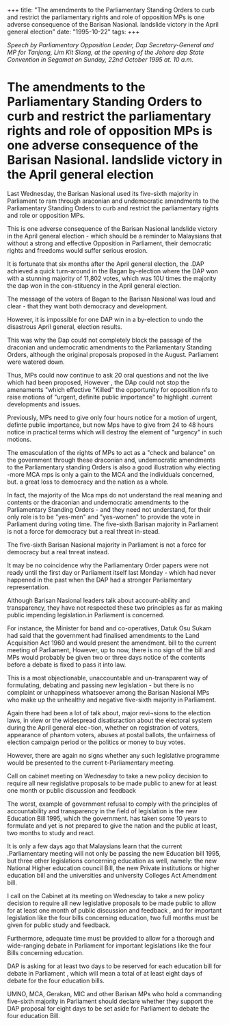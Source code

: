 +++ 
title: "The amendments to the Parliamentary Standing Orders to curb and restrict the parliamentary rights and role of opposition  MPs is one adverse consequence of the Barisan Nasional. landslide victory in the April general election"
date: "1995-10-22"
tags:
+++

_Speech by Parliamentary Opposition Leader, Dap Secretary-General and  MP for Tanjong, Lim Kit Siang, at the opening of the Johore dap State Convention in Segamat on Sunday, 22nd October 1995 at. 10 a.m._

# The amendments to the Parliamentary Standing Orders to curb and restrict the parliamentary rights and role of opposition  MPs is one adverse consequence of the Barisan Nasional. landslide victory in the April general election

Last Wednesday, the Barisan Nasional used its five-sixth majority in Parliament to ram through araconian and undemocratic amendments to the Parliamentary Standing Orders to curb and restrict the parliamentary rights and role or opposition MPs.</u>

This is one adverse consequence of the Barisan  Nasional landslide victory in the April general election - which should be a reminder to Malaysians that without a strong and effective Opposition in Parliament, their democratic rights and freedoms would suffer serious erosion.

It is fortunate that six months after the April general election, the .DAP achieved a quick turn-around in the Bagan by-election where the DAP won with a stunning majority of 11,802 votes, which was 10U times the majority the dap won in the con-stituency in the April general election.

The message of the voters of Bagan to the Barisan Nasional was loud and clear - that they want both democracy and development.

However, it is impossible for one DAP win in a by-election to undo the disastrous April general, election results.

This was why the Dap could not completely block the passage of the draconian and undemocratic amendments to the Parliamentary Standing Orders, although the original proposals proposed in the August. Parliament were watered down.

Thus, MPs could now continue to ask 20 oral questions and not the live which had been proposed, However , the DAp could not stop the amenaments "which effective "Killed" the opportunity for opposition nfs to raise motions of "urgent, definite public importance" to highlight .current developments and issues.

Previously,  MPs need to give only four  hours   notice for  a motion of urgent, definte public importance, but now  Mps have  to  give from 24 to 48 hours  notice in practical  terms which will destroy the element of "urgency" in such motions.

The emasculation of the rights of MPs to act as a "check and balance" on the government through these draconian and, undemocratic amendments to the Parliamentary standing Orders is also a good illustration why electing -more MCA mps is only a gain to the MCA and the individuals concerned, but. a great loss to democracy and the nation as a whole.

In fact, the majority of the Mca mps do not understand the real meaning and contents or the draconian and undemocratic amendments to the Parliamentary Standing Orders - and they need not understand, for their only role is to be "yes-men" and "yes-women" to provide the vote in Parliament during voting time. The five-sixth Barisan majority in Parliament is not a force for democracy but a real threat in-stead.

The five-sixth Barisan Nasional majority in Parliament is not a force for democracy but a real tnreat instead.

It may be no coincidence why the Parliamentary Order papers were not ready until the first day or Parliament itself last Monday - which had never happened in the past when the DAP had a stronger Parliamentary representation.

Although Barisan Nasional leaders talk about account-ability and transparency, they have not respected these two principles as far as making public impending legislation.in Parliament is concerned.

For instance, the Minister for band and co-operatives, Datuk  Osu Sukam had said that the government had finalised amendments to the Land Acquisition Act 1960 and would present the amendment. bill to the current meeting of Parliament, However, up to now, there is no sign of the bill and MPs would probably be given two or three days notice of the contents before a debate is fixed to pass it into law.

This is a most objectionable, unaccountable and un-transparent way of formulating, debating and passing new legislation - but there is no complaint or unhappiness whatsoever among the Barisan Nasional MPs who make up the unhealthy and negative five-sixth majority in Parliament.

Again there had been a lot of talk about, major revi¬sions to the election laws, in view or the widespread disatisraction about the electoral system during the April general elec¬tion, whether on registration of voters, appearance of phantom voters, abuses at postal ballots, the unfairness of election campaign period or the politics or money to buy votes.

However, there are again no signs whether any such legislative programme would be presented to the current t-Parliamentary meeting.

Call on cabinet meeting on Wednesday to take a new policy decision to require all new regislative proposals to be made public to anew for at least one month or public discussion and feedback

The worst, example of government refusal to comply with the principles of accountability and transparency in the field of legislation is the new Education Bill 1995, which the government. has taken some 10 years to formulate and yet is not prepared to give the nation and the public at least, two months to study and react.

It is only a few days ago that Malaysians learn that the current .Parliamentary meeting will not only be passing the new Education bill 1995, but three other legislations concerning education as well, namely: the new National Higher education council Bill, the new Private institutions or higher education bill and the universities and university Colleges Act Amendment bill.

I call on the Cabinet at its meeting on Wednesday to take a new policy decision to require all new legislative proposals to be made public to allow for at least one month of public discussion and feedback , and for important legislation like the four bills concerning education, two full months must be given for public study and feedback.

Furthermore, adequate time must be provided to allow for a thorough and wide-ranging debate in Parliament for important legislations like the four Bills concerning education.

DAP is asking for at least two days to be reserved for each education bill for debate in Parliament , which will mean a total of at least eight days of debate for the four education bills.

UMNO, MCA, Gerakan, MIC and other Barisan MPs who hold a commanding five-sixth majority in Parliament should declare whether they support the DAP proposal for eight days to be set aside for Parliament to debate the four education Bill.
 

